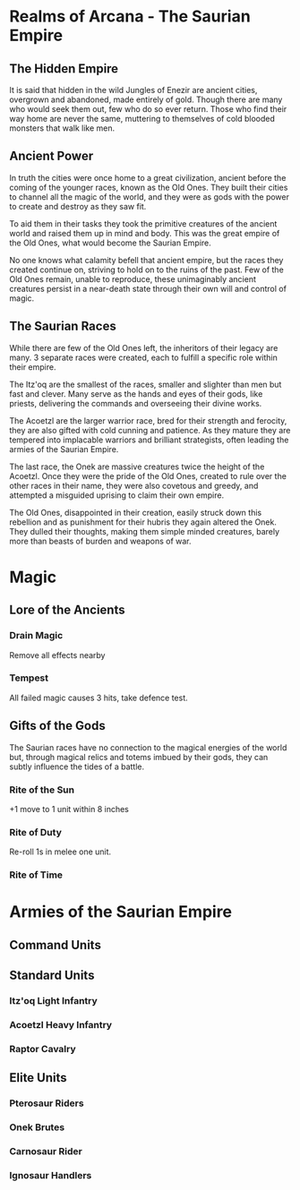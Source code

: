 Realms of Arcana - The Saurian Empire
=====================================

## The Hidden Empire

It is said that hidden in the wild Jungles of Enezir are ancient cities, overgrown and abandoned, made entirely of gold. Though there are many who would seek them out, few who do so ever return. Those who find their way home are never the same, muttering to themselves of cold blooded monsters that walk like men.

## Ancient Power

In truth the cities were once home to a great civilization, ancient before the coming of the younger races, known as the Old Ones. They built their cities to channel all the magic of the world, and they were as gods with the power to create and destroy as they saw fit.

To aid them in their tasks they took the primitive creatures of the ancient world and raised them up in mind and body. This was the great empire of the Old Ones, what would become the Saurian Empire.

No one knows what calamity befell that ancient empire, but the races they created continue on, striving to hold on to the ruins of the past. Few of the Old Ones remain, unable to reproduce, these unimaginably ancient creatures persist in a near-death state through their own will and control of magic.

## The Saurian Races

While there are few of the Old Ones left, the inheritors of their legacy are many. 3 separate races were created, each to fulfill a specific role within their empire.

The Itz'oq are the smallest of the races, smaller and slighter than men but fast and clever. Many serve as the hands and eyes of their gods, like priests, delivering the commands and overseeing their divine works.

The Acoetzl are the larger warrior race, bred for their strength and ferocity, they are also gifted with cold cunning and patience. As they mature they are tempered into implacable warriors and brilliant strategists, often leading the armies of the Saurian Empire.

The last race, the Onek are massive creatures twice the height of the Acoetzl. Once they were the pride of the Old Ones, created to rule over the other races in their name, they were also covetous and greedy, and attempted a misguided uprising to claim their own empire.

The Old Ones, disappointed in their creation, easily struck down this rebellion and as punishment for their hubris they again altered the Onek. They dulled their thoughts, making them simple minded creatures, barely more than beasts of burden and weapons of war.

# Magic

## Lore of the Ancients

### Drain Magic

Remove all effects nearby

### Tempest

All failed magic causes 3 hits, take defence test.

## Gifts of the Gods

The Saurian races have no connection to the magical energies of the world but, through magical relics and totems imbued by their gods, they can subtly influence the tides of a battle.

### Rite of the Sun

+1 move to 1 unit within 8 inches

### Rite of Duty

Re-roll 1s in melee one unit.

### Rite of Time

# Armies of the Saurian Empire

## Command Units

## Standard Units

### Itz'oq Light Infantry

### Acoetzl Heavy Infantry

### Raptor Cavalry

## Elite Units

### Pterosaur Riders

### Onek Brutes

### Carnosaur Rider

### Ignosaur Handlers